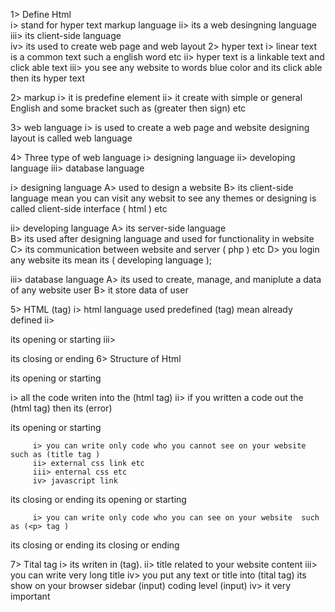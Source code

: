 1>   Define Html  
                  i> stand for hyper text markup language 
                  ii> its a web desingning language
                  iii> its client-side language   
                  iv>  its used to create web page and web layout 
2>   hyper text
                  i>   linear text is a common text such a english word etc
                  ii>   hyper text is a linkable text and click able text 
                  iii> you see any website to words blue color and its click able then its hyper text 

2>    markup
               i>  it is predefine <tag> element 
               ii> it create with simple or general English and some bracket such as (greater then sign) etc
  
3>   web language 
                   i>  is used to create a web page and website designing layout is called web language

4> Three type of web language
                                i> designing language
                                ii> developing language
                                iii> database language

 i> designing language
                         A>   used to design a website 
                         B>   its client-side language mean you can visit any websit to see any themes or designing is called client-side interface      ( html ) etc

ii> developing language
                         A>    its server-side language                     
                         B>    its used after designing language and used for functionality in website 
                         C>    its communication between website and server
                                 ( php ) etc
                         D>    you login any website its mean its ( developing language );
 
 iii> database language
                          A> its used to create, manage, and maniplute a data of any website user
                          B> it store data of user

 5>  HTML (tag)
                    i>   html language used  predefined (tag)  mean already defined 
                    ii>  <p> its opening or starting <tag>
                    iii> </p> its closing or ending <tag>
 6>   Structure of Html 

<html>  its opening or starting
   
   i> all the code writen into the (html tag)
   ii> if you written a code  out the (html tag) then its (error)

<head>    its opening or starting

         i> you can write only code who you cannot see on your website  such as (title tag )
         ii> external css link etc
         iii> enternal css etc 
         iv> javascript link

</head> its closing or ending
                        <body> its opening or starting

         i> you can write only code who you can see on your website  such as (<p> tag )

</body>   its closing or ending
</html>   its closing or ending


7> Tital tag
               i> its writen in <head></head> (tag).
               ii> title related to your website content 
               iii> you can write very long title 
               iv> you put any text or title into (tital tag) its show on your browser sidebar (input) coding level (input)
               iv> it very important